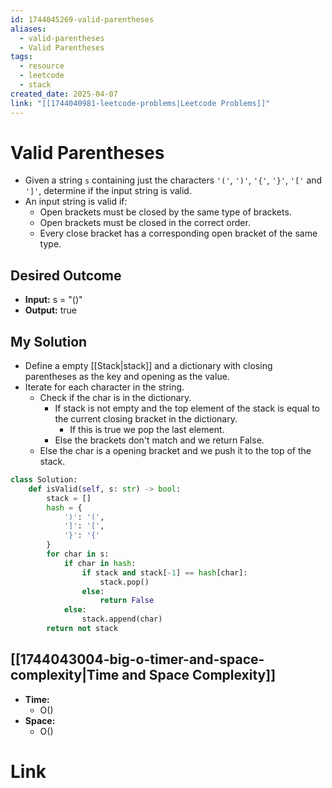```yaml
---
id: 1744045269-valid-parentheses
aliases:
  - valid-parentheses
  - Valid Parentheses
tags:
  - resource
  - leetcode
  - stack
created_date: 2025-04-07
link: "[[1744040981-leetcode-problems|Leetcode Problems]]"
---
```

# Valid Parentheses
- Given a string `s` containing just the characters `'('`, `')'`, `'{'`, `'}'`, `'['` and `']'`, determine if the input string is valid.
- An input string is valid if:
	- Open brackets must be closed by the same type of brackets.
	- Open brackets must be closed in the correct order.
	- Every close bracket has a corresponding open bracket of the same type.
## Desired Outcome
- **Input:** s = "()"
- **Output:** true
## My Solution
- Define a empty [[Stack|stack]] and a dictionary with closing parentheses as the key and opening as the value.
- Iterate for each character in the string.
	- Check if the char is in the dictionary.
		- If stack is not empty and the top element of the stack is equal to the current closing bracket in the dictionary.
			- If this is true we pop the last element.
		- Else the brackets don't match and we return False.
	- Else the char is a opening bracket and we push it to the top of the stack.

```python
class Solution:
    def isValid(self, s: str) -> bool:
        stack = []
        hash = {
            ')': '(',
            ']': '[',
            '}': '{'
        }
        for char in s:
            if char in hash:
                if stack and stack[-1] == hash[char]:
                    stack.pop()
                else:
                    return False
            else:
                stack.append(char)
        return not stack
```
## [[1744043004-big-o-timer-and-space-complexity|Time and Space Complexity]]
- **Time:**
	- O()
- **Space:**
	- O()
# Link
